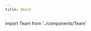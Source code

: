 ```yaml
---
title: About
---
```


import Team from '../components/Team'

<div id="team/">
  <Team id="team" pt={8} px={5} />
</div>
